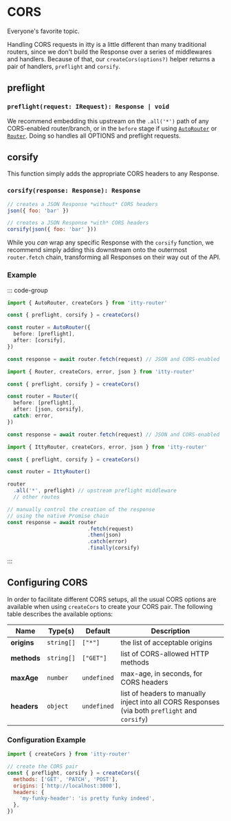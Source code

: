 # CORS

Everyone's favorite topic.

Handling CORS requests in itty is a little different than many traditional routers, since we don't build the Response over a series of middlewares and handlers.  Because of that, our `createCors(options?)` helper returns a pair of handlers, `preflight` and `corsify`.

## preflight <Badge type="info" text="middleware" />
### `preflight(request: IRequest): Response | void`

We recommend embedding this upstream on the `.all('*')` path of any CORS-enabled router/branch, or in the `before` stage if using [`AutoRouter`](/itty-router/routers/autorouter) or [`Router`](/itty-router/routers/router).  Doing so handles all OPTIONS and preflight requests.

## corsify <Badge type="info" text="response transformer" />

This function simply adds the appropriate CORS headers to any Response.

### `corsify(response: Response): Response`

```js
// creates a JSON Response *without* CORS headers
json({ foo: 'bar' })

// creates a JSON Response *with* CORS headers
corsify(json({ foo: 'bar' }))
```

While you *can* wrap any specific Response with the `corsify` function, we recommend simply adding this downstream onto the outermost `router.fetch` chain, transforming all Responses on their way out of the API.

### Example

::: code-group

```ts [AutoRouter]
import { AutoRouter, createCors } from 'itty-router'

const { preflight, corsify } = createCors()

const router = AutoRouter({
  before: [preflight],
  after: [corsify],
})

const response = await router.fetch(request) // JSON and CORS-enabled
```

```ts [Router]
import { Router, createCors, error, json } from 'itty-router'

const { preflight, corsify } = createCors()

const router = Router({
  before: [preflight],
  after: [json, corsify],
  catch: error,
})

const response = await router.fetch(request) // JSON and CORS-enabled
```

```ts [IttyRouter (manual)]
import { IttyRouter, createCors, error, json } from 'itty-router'

const { preflight, corsify } = createCors()

const router = IttyRouter()

router
  .all('*', preflight) // upstream preflight middleware
  // other routes

// manually control the creation of the response 
// using the native Promise chain
const response = await router
                          .fetch(request)
                          .then(json)
                          .catch(error)
                          .finally(corsify)
```

:::

## Configuring CORS
In order to facilitate different CORS setups, all the usual CORS options are available when using `createCors` to create your CORS pair.  The following table describes the available options:

| Name | Type(s) | Default | Description
| --- | --- | --- | ---
| **origins** | `string[]` | `["*"]` | the list of acceptable origins
| **methods** | `string[]` | `["GET"]` | list of CORS-allowed HTTP methods
| **maxAge** | `number` | `undefined` | max-age, in seconds, for CORS headers
| **headers** | `object` | `undefined` | list of headers to manually inject into all CORS Responses (via both `preflight` and `corsify`)

### Configuration Example
```js
import { createCors } from 'itty-router'

// create the CORS pair
const { preflight, corsify } = createCors({
  methods: ['GET', 'PATCH', 'POST'],
  origins: ['http://localhost:3000'],
  headers: {
    'my-funky-header': 'is pretty funky indeed',
  },
})
```
